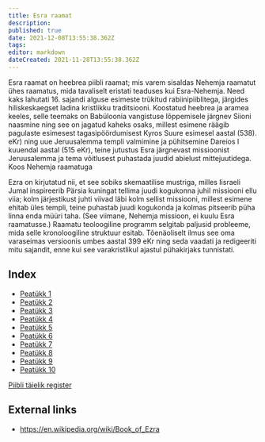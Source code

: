 ```yaml
---
title: Esra raamat
description: 
published: true
date: 2021-12-08T13:55:38.362Z
tags: 
editor: markdown
dateCreated: 2021-11-28T13:55:38.362Z
---
```


Esra raamat on heebrea piibli raamat; mis varem sisaldas Nehemja raamatut ühes raamatus, mida tavaliselt eristati teaduses kui Esra-Nehemja. Need kaks lahutati 16. sajandi alguse esimeste trükitud rabiinipiiblitega, järgides hiliskeskaegset ladina kristlikku traditsiooni. Koostatud heebrea ja aramea keeles, selle teemaks on Babüloonia vangistuse lõppemisele järgnev Siioni naasmine ning see on jagatud kaheks osaks, millest esimene räägib pagulaste esimesest tagasipöördumisest Kyros Suure esimesel aastal (538). eKr) ning uue Jeruusalemma templi valmimine ja pühitsemine Dareios I kuuendal aastal (515 eKr), teine ​​jutustus Esra järgnevast missioonist Jeruusalemma ja tema võitlusest puhastada juudid abielust mittejuutidega. Koos Nehemja raamatuga

Ezra on kirjutatud nii, et see sobiks skemaatilise mustriga, milles Iisraeli Jumal inspireerib Pärsia kuningat tellima juudi kogukonna juhil missiooni ellu viia; kolm järjestikust juhti viivad läbi kolm sellist missiooni, millest esimene ehitab üles templi, teine ​​puhastab juudi kogukonda ja kolmas pitseerib püha linna enda müüri taha. (See viimane, Nehemja missioon, ei kuulu Esra raamatusse.) Raamatu teoloogiline programm selgitab paljusid probleeme, mida selle kronoloogiline struktuur esitab. Tõenäoliselt ilmus see oma varaseimas versioonis umbes aastal 399 eKr ning seda vaadati ja redigeeriti mitu sajandit, enne kui see varakristlikul ajastul pühakirjaks tunnistati.

## Index

- [Peatükk 1](/et/Bible/Ezra/1)
- [Peatükk 2](/et/Bible/Ezra/2)
- [Peatükk 3](/et/Bible/Ezra/3)
- [Peatükk 4](/et/Bible/Ezra/4)
- [Peatükk 5](/et/Bible/Ezra/5)
- [Peatükk 6](/et/Bible/Ezra/6)
- [Peatükk 7](/et/Bible/Ezra/7)
- [Peatükk 8](/et/Bible/Ezra/8)
- [Peatükk 9](/et/Bible/Ezra/9)
- [Peatükk 10](/et/Bible/Ezra/10)


[Piibli täielik register](/et/index/bible)


## External links

- https://en.wikipedia.org/wiki/Book_of_Ezra